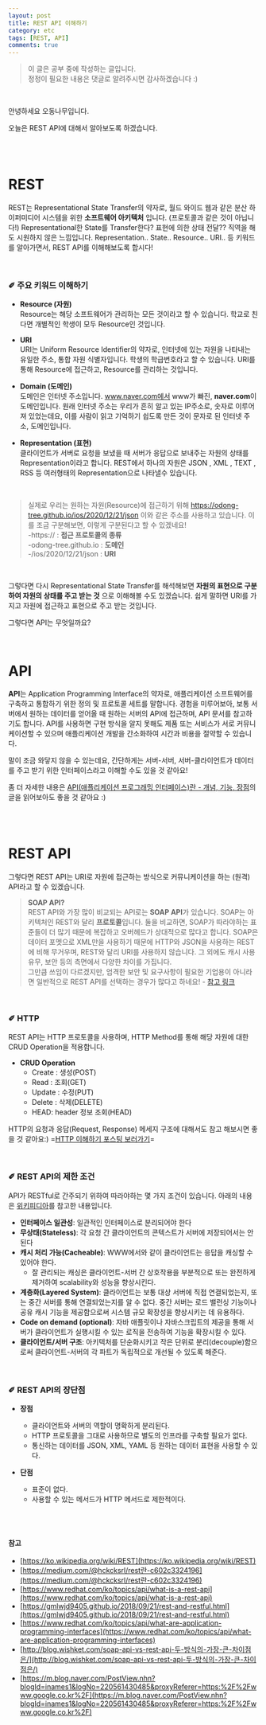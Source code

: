 ```yaml
---
layout: post
title: REST API 이해하기
category: etc
tags: [REST, API]
comments: true
---
```

>이 글은 공부 중에 작성하는 글입니다.       
>정정이 필요한 내용은 댓글로 알려주시면 감사하겠습니다 :)

<br>

안녕하세요 오동나무입니다.  <br>

오늘은 REST API에 대해서 알아보도록 하겠습니다.

<br>
<br>

# REST
REST는 Representational State Transfer의 약자로, 월드 와이드 웹과 같은 분산 하이퍼미디어 시스템을 위한 **소프트웨어 아키텍처** 입니다. (프로토콜과 같은 것이 아닙니다!) Representational한 State를 Transfer한다? 표현에 의한 상태 전달?? 직역을 해도 시원하지 않은 느낌입니다. Representation.. State.. Resource.. URI.. 등
키워드를 알아가면서, REST API를 이해해보도록 합시다!

<br>

### ✐ 주요 키워드 이해하기
- **Resource (자원)**      
Resource는 해당 소프트웨어가 관리하는 모든 것이라고 할 수 있습니다. 학교로 친다면 개별적인 학생이 모두 Resource인 것입니다.  <br>

- **URI**     
URI는 Uniform Resource Identifier의 약자로, 인터넷에 있는 자원을 나타내는 유일한 주소, 통합 자원 식별자입니다. 학생의 학급번호라고 할 수 있습니다. URI를 통해 Resource에 접근하고, Resource를 관리하는 것입니다. <br>

- **Domain (도메인)**      
도메인은 인터넷 주소입니다. www.naver.com에서 www가 빠진, **naver.com**이 도메인입니다. 원래 인터넷 주소는 우리가 흔히 알고 있는 IP주소로, 숫자로 이루어져 있었는데요, 이를 사람이 읽고 기억하기 쉽도록 만든 것이 문자로 된 인터넷 주소, 도메인입니다. <br>

- **Representation (표현)**      
클라이언트가 서버로 요청을 보냈을 때 서버가 응답으로 보내주는 자원의 상태를 Representation이라고 합니다. REST에서 하나의 자원은 JSON , XML , TEXT , RSS 등 여러형태의 Representation으로 나타낼수 있습니다.

<br>

> 실제로 우리는 원하는 자원(Resource)에 접근하기 위해 https://odong-tree.github.io/ios/2020/12/21/json 이와 같은 주소를 사용하고 있습니다. 이를 조금 구분해보면, 이렇게 구분된다고 할 수 있겠네요!      
> -https:// : **접근 프로토콜의 종류**        
> -odong-tree.github.io : **도메인**       
> -/ios/2020/12/21/json : **URI**         


<br>

그렇다면 다시 Representational State Transfer를 해석해보면 **자원의 표현으로 구분하여 자원의 상태를 주고 받는 것** 으로 이해해볼 수도 있겠습니다. 쉽게 말하면 URI를 가지고 자원에 접근하고 표현으로 주고 받는 것입니다. <br>

그렇다면 API는 무엇일까요?

<br>

# API
**API**는 Application Programming Interface의 약자로, 애플리케이션 소프트웨어를 구축하고 통합하기 위한 정의 및 프로토콜 세트를 말합니다. 경험을 미루어보아, 보통 서버에서 원하는 데이터를 얻어올 때 원하는 서버의 API에 접근하며, API 문서를 참고하기도 합니다. API를 사용하면 구현 방식을 알지 못해도 제품 또는 서비스가 서로 커뮤니케이션할 수 있으며 애플리케이션 개발을 간소화하여 시간과 비용을 절약할 수 있습니다. <br>

말이 조금 와닿지 않을 수 있는데요, 간단하게는 서버-서버, 서버-클라이언트가 데이터를 주고 받기 위한 인터페이스라고 이해할 수도 있을 것 같아요! <br>

좀 더 자세한 내용은 [API(애플리케이션 프로그래밍 인터페이스)란 - 개념, 기능, 장점](https://www.redhat.com/ko/topics/api/what-are-application-programming-interfaces)의 글을 읽어보아도 좋을 것 같아요 :)

<br>
<br>

# REST API
그렇다면 REST API는 URI로 자원에 접근하는 방식으로 커뮤니케이션을 하는 (원격) API라고 할 수 있겠습니다.     

> **SOAP API?**       
REST API와 가장 많이 비교되는 API로는 **SOAP API**가 있습니다. SOAP는 아키텍처인 REST와 달리 **프로토콜**입니다. 둘을 비교하면, SOAP가 따라야하는 표준들이 더 많기 때문에 복잡하고 오버헤드가 상대적으로 많다고 합니다. SOAP은 데이터 포멧으로 XML만을 사용하기 때문에 HTTP와 JSON을 사용하는 REST에 비해 무거우며, REST와 달리 URI를 사용하지 않습니다. 그 외에도 캐시 사용 유무, 보안 등의 측면에서 다양한 차이를 가집니다. <br>
그만큼 쓰임이 다르겠지만, 엄격한 보안 및 요구사항이 필요한 기업용이 아니라면 일반적으로 REST API를 선택하는 경우가 많다고 하네요!  - [참고 링크](http://blog.wishket.com/soap-api-vs-rest-api-두-방식의-가장-큰-차이점은/)

<br>

### ✐ HTTP
REST API는 HTTP 프로토콜을 사용하며, HTTP Method를 통해 해당 자원에 대한 CRUD Operation을 적용합니다. <br>

- **CRUD Operation**      
  - Create : 생성(POST)
  - Read : 조회(GET)
  - Update : 수정(PUT)
  - Delete : 삭제(DELETE)
  - HEAD: header 정보 조회(HEAD)

HTTP의 요청과 응답(Request, Response) 메세지 구조에 대해서도 참고 해보시면 좋을 것 같아요:) =[HTTP 이해하기 포스팅 보러가기](https://odong-tree.github.io/cs/2021/01/18/http/)=

<br>

### ✐ REST API의 제한 조건
API가 RESTful로 간주되기 위하여 따라야하는 몇 가지 조건이 있습니다. 아래의 내용은 [위키피디아](https://ko.wikipedia.org/w/index.php?title=REST&action=edit&section=4)를 참고한 내용입니다.

- **인터페이스 일관성**: 일관적인 인터페이스로 분리되어야 한다
- **무상태(Stateless)**: 각 요청 간 클라이언트의 콘텍스트가 서버에 저장되어서는 안 된다
- **캐시 처리 가능(Cacheable)**: WWW에서와 같이 클라이언트는 응답을 캐싱할 수 있어야 한다.
  - 잘 관리되는 캐싱은 클라이언트-서버 간 상호작용을 부분적으로 또는 완전하게 제거하여 scalability와 성능을 향상시킨다.
- **계층화(Layered System)**: 클라이언트는 보통 대상 서버에 직접 연결되었는지, 또는 중간 서버를 통해 연결되었는지를 알 수 없다. 중간 서버는 로드 밸런싱 기능이나 공유 캐시 기능을 제공함으로써 시스템 규모 확장성을 향상시키는 데 유용하다.
- **Code on demand (optional)**: 자바 애플릿이나 자바스크립트의 제공을 통해 서버가 클라이언트가 실행시킬 수 있는 로직을 전송하여 기능을 확장시킬 수 있다.
- **클라이언트/서버 구조**: 아키텍처를 단순화시키고 작은 단위로 분리(decouple)함으로써 클라이언트-서버의 각 파트가 독립적으로 개선될 수 있도록 해준다.

<br>

### ✐ REST API의 장단점
- **장점**
  - 클라이언트와 서버의 역할이 명확하게 분리된다.
  - HTTP 프로토콜을 그대로 사용하므로 별도의 인프라를 구축할 필요가 없다.
  - 통신하는 데이터를 JSON, XML, YAML 등 원하는 데이터 표현을 사용할 수 있다.

- **단점**
  - 표준이 없다.
  - 사용할 수 있는 메서드가 HTTP 메서드로 제한적이다.





<br>
<br>

#### 참고
- [https://ko.wikipedia.org/wiki/REST](https://ko.wikipedia.org/wiki/REST)
- [https://medium.com/@hckcksrl/rest란-c602c3324196](https://medium.com/@hckcksrl/rest란-c602c3324196)
- [https://www.redhat.com/ko/topics/api/what-is-a-rest-api](https://www.redhat.com/ko/topics/api/what-is-a-rest-api)
- [https://gmlwjd9405.github.io/2018/09/21/rest-and-restful.html](https://gmlwjd9405.github.io/2018/09/21/rest-and-restful.html)
- [https://www.redhat.com/ko/topics/api/what-are-application-programming-interfaces](https://www.redhat.com/ko/topics/api/what-are-application-programming-interfaces)
- [http://blog.wishket.com/soap-api-vs-rest-api-두-방식의-가장-큰-차이점은/](http://blog.wishket.com/soap-api-vs-rest-api-두-방식의-가장-큰-차이점은/)
- [https://m.blog.naver.com/PostView.nhn?blogId=inames1&logNo=220561430485&proxyReferer=https:%2F%2Fwww.google.co.kr%2F](https://m.blog.naver.com/PostView.nhn?blogId=inames1&logNo=220561430485&proxyReferer=https:%2F%2Fwww.google.co.kr%2F)

<br>
<br>
